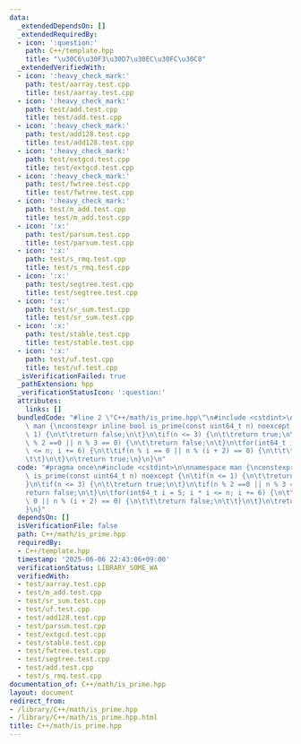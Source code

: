 ```yaml
---
data:
  _extendedDependsOn: []
  _extendedRequiredBy:
  - icon: ':question:'
    path: C++/template.hpp
    title: "\u30C6\u30F3\u30D7\u30EC\u30FC\u30C8"
  _extendedVerifiedWith:
  - icon: ':heavy_check_mark:'
    path: test/aarray.test.cpp
    title: test/aarray.test.cpp
  - icon: ':heavy_check_mark:'
    path: test/add.test.cpp
    title: test/add.test.cpp
  - icon: ':heavy_check_mark:'
    path: test/add128.test.cpp
    title: test/add128.test.cpp
  - icon: ':heavy_check_mark:'
    path: test/extgcd.test.cpp
    title: test/extgcd.test.cpp
  - icon: ':heavy_check_mark:'
    path: test/fwtree.test.cpp
    title: test/fwtree.test.cpp
  - icon: ':heavy_check_mark:'
    path: test/m_add.test.cpp
    title: test/m_add.test.cpp
  - icon: ':x:'
    path: test/parsum.test.cpp
    title: test/parsum.test.cpp
  - icon: ':x:'
    path: test/s_rmq.test.cpp
    title: test/s_rmq.test.cpp
  - icon: ':x:'
    path: test/segtree.test.cpp
    title: test/segtree.test.cpp
  - icon: ':x:'
    path: test/sr_sum.test.cpp
    title: test/sr_sum.test.cpp
  - icon: ':x:'
    path: test/stable.test.cpp
    title: test/stable.test.cpp
  - icon: ':x:'
    path: test/uf.test.cpp
    title: test/uf.test.cpp
  _isVerificationFailed: true
  _pathExtension: hpp
  _verificationStatusIcon: ':question:'
  attributes:
    links: []
  bundledCode: "#line 2 \"C++/math/is_prime.hpp\"\n#include <cstdint>\n\nnamespace\
    \ man {\nconstexpr inline bool is_prime(const uint64_t n) noexcept {\n\tif(n <=\
    \ 1) {\n\t\treturn false;\n\t}\n\tif(n <= 3) {\n\t\treturn true;\n\t}\n\tif(n\
    \ % 2 ==0 || n % 3 == 0) {\n\t\treturn false;\n\t}\n\tfor(int64_t i = 5; i * i\
    \ <= n; i += 6) {\n\t\tif(n % i == 0 || n % (i + 2) == 0) {\n\t\t\treturn false;\n\
    \t\t}\n\t}\n\treturn true;\n}\n}\n"
  code: "#pragma once\n#include <cstdint>\n\nnamespace man {\nconstexpr inline bool\
    \ is_prime(const uint64_t n) noexcept {\n\tif(n <= 1) {\n\t\treturn false;\n\t\
    }\n\tif(n <= 3) {\n\t\treturn true;\n\t}\n\tif(n % 2 ==0 || n % 3 == 0) {\n\t\t\
    return false;\n\t}\n\tfor(int64_t i = 5; i * i <= n; i += 6) {\n\t\tif(n % i ==\
    \ 0 || n % (i + 2) == 0) {\n\t\t\treturn false;\n\t\t}\n\t}\n\treturn true;\n\
    }\n}"
  dependsOn: []
  isVerificationFile: false
  path: C++/math/is_prime.hpp
  requiredBy:
  - C++/template.hpp
  timestamp: '2025-06-06 22:43:06+09:00'
  verificationStatus: LIBRARY_SOME_WA
  verifiedWith:
  - test/aarray.test.cpp
  - test/m_add.test.cpp
  - test/sr_sum.test.cpp
  - test/uf.test.cpp
  - test/add128.test.cpp
  - test/parsum.test.cpp
  - test/extgcd.test.cpp
  - test/stable.test.cpp
  - test/fwtree.test.cpp
  - test/segtree.test.cpp
  - test/add.test.cpp
  - test/s_rmq.test.cpp
documentation_of: C++/math/is_prime.hpp
layout: document
redirect_from:
- /library/C++/math/is_prime.hpp
- /library/C++/math/is_prime.hpp.html
title: C++/math/is_prime.hpp
---
```

